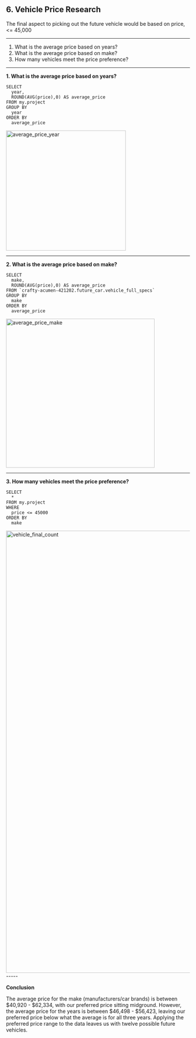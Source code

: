 ## 6. Vehicle Price Research

The final aspect to picking out the future vehicle would be based on price, <= 45,000

-----
1. What is the average price based on years?
2. What is the average price based on make?
3. How many vehicles meet the price preference?

-----
**1. What is the average price based on years?**

```
SELECT  
  year,
  ROUND(AVG(price),0) AS average_price
FROM my.project
GROUP BY
  year
ORDER BY
  average_price
```
<img width="328" alt="average_price_year" src="https://github.com/user-attachments/assets/5f7b50f0-5b80-46b6-86ae-2d5f5e425e31">

-----
**2. What is the average price based on make?**

```
SELECT  
  make,
  ROUND(AVG(price),0) AS average_price
FROM `crafty-acumen-421202.future_car.vehicle_full_specs` 
GROUP BY
  make
ORDER BY
  average_price
```
<img width="407" alt="average_price_make" src="https://github.com/user-attachments/assets/e8145b5c-99ec-4e09-957a-6c994630d810">

-----
**3. How many vehicles meet the price preference?**

```
SELECT  
  *
FROM my.project
WHERE
  price <= 45000
ORDER BY
  make
```
<img width="1208" alt="vehicle_final_count" src="https://github.com/user-attachments/assets/a6e86814-5499-4854-af1f-2eb192d7c583">
-----

**Conclusion**

The average price for the make (manufacturers/car brands) is between $40,920 - $62,334, with our preferred price sitting midground.
However, the average price for the years is between $46,498 - $56,423, leaving our preferred price below what the average is for all three years.
Applying the preferred price range to the data leaves us with twelve possible future vehicles.
